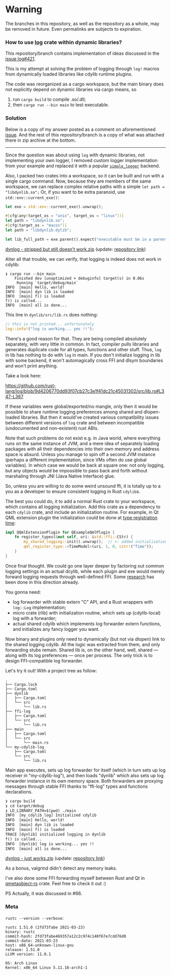 # Warning

The branches in this repository, as well as the repository as a whole, may be removed in future. Even permalinks are subjects to expiration.

### How to use [log] crate within dynamic libraries?

This repository/branch contains implementation of ideas discussed in the [issue log#421][issue].

This is my attempt at solving the problem of logging through `log!` macros from dynamically loaded libraries like cdylib runtime plugins.

The code was reorganized as a cargo workspace, but the main binary does not explicitly depend on dynamic libraries via cargo means, so
1. run `cargo build` to compile .so/.dll;
2. then `cargo run --bin main` to test executable.

### Solution

Below is a copy of my answer posted as a comment on aforementioned [issue]. And the rest of this repository/branch is a copy of what was attached there in zip archive at the bottom.

***

Since the question was about using `log` with dynamic libraries, not implementing your own logger, I removed custom logger implementation from your example and replaced it with a popular [`simple_logger`](https://crates.io/crates/simple_logger) backend.

Also, I packed two crates into a workspace, so it can be built and run with a single cargo command. Now, because they are members of the same workspace, we can replace complex relative paths with a simple `let path = "libdynlib.so";` Or, if you want to be extra paranoid, use `std::env::current_exe()`:

```rust
let exe = std::env::current_exe().unwrap();

#[cfg(any(target_os = "unix", target_os = "linux"))]
let path = "libdynlib.so";
#[cfg(target_os = "macos")]
let path = "libdynlib.dylib";

let lib_full_path = exe.parent().expect("executable must be in a parent directory").join(path);
```

[dynlog - stripped but still doesn't work.zip](https://github.com/rust-lang/log/files/6399910/dynlog.-.stripped.but.still.doesn.t.work.zip) (update: [repository link](https://github.com/ratijas/rustc-issues/tree/dynlog-stripped))

Alter all that trouble, we can verify, that logging is indeed does not work in cdylib:

```
❯ cargo run --bin main
    Finished dev [unoptimized + debuginfo] target(s) in 0.06s
     Running `target/debug/main`
INFO  [main] Hello, world!
INFO  [main] dyn lib is loaded
INFO  [main] f() is loaded
f() is called...
INFO  [main] all is done...
```

This line in `dynlib/src/lib.rs` does nothing:

```rust
// this is not printed... unfortunately
log::info!("log is working... yes !!");
```

There's a good reason for that. They are being compiled absolutely separately, with very little in common. In fact, compiler pulls libraries and generates duplicate code for all types, functions and other stuff. Thus, `log` in lib has nothing to do with `log` in main.  If you don't initialize logging in lib with some backend, it won't automagically cross FFI and dlsym boundaries and won't print anything.

Take a look here:

https://github.com/rust-lang/log/blob/9d4206770dd93f07cb27c3e1f41dc21c45031302/src/lib.rs#L347-L367

If these variables were global/exported/no mangle, only then it would be possible to share runtime logging preferences among shared and dlopen-loaded libraries. But then it would've created various compatibility issues between different versions of `log` crate and between incompatible (undocumented and non-existent) rust ABIs.

Note that such problems do not exist e.g. in Java world, where everything runs on the same instance of JVM, and a mere idea of separately loading packages with all their dependencies into their own memory and address space is absurd. Unless you manage to spin off a second JVM instance (perhaps a different implementation, since VMs often do use global variables). In which case we would be back at square one: not only logging, but any objects would be impossible to pass back and forth without marshaling through JNI (Java Native Interface) glue.

So, unless you are willing to do some weird unsound ffi, it is totally up to a you as a developer to ensure consistent logging in Rust `cdylib`s.

The best you could do, it to add a normal Rust crate to your workspace, which contains all logging initialization. Add this crate as a dependency to each `cdylib` crate, and include an initialization routine. For example, in Qt QML extension plugin the initialization could be done at [type registration time](https://github.com/woboq/qmetaobject-rs/blob/ad28e6cc968707b2ff5c99871a1a1f193223d242/examples/qmlextensionplugins/src/lib.rs#L77-L87):

```rust
impl QQmlExtensionPlugin for QExampleQmlPlugin {
    fn register_types(&mut self, uri: &std::ffi::CStr) {
        my_shared_logging::init().unwrap();  // <- added initialization
        qml_register_type::<TimeModel>(uri, 1, 0, cstr!("Time"));
    }
}
```

Once final thought. We could go one layer deeper by factoring out common logging settings in an actual dcylib, while each plugin and exe would merely forward logging requests through well-defined FFI. Some [research](https://github.com/Michael-F-Bryan/rust-ffi-guide/blob/master/book/fun/problem_4/logging.rs) has been done in this direction already.

You gonna need:
- log forwarder with stable extern "C" API, and a Rust wrappers with `log::Log` implementation;
- micro crate (rlib) with initialization routine, which sets up (cdylib-local) log with a forwarder;
- actual shared cdylib which implements log forwarder extern functions, and initializes any fancy logger you want.

Now binary and plugins only need to dynamically (but not via dlopen) link to the shared logging cdylib. All the logic was extracted from them, and only forwarding stubs remain. Shared lib is, on the other hand, well, shared — along with its log preferences — once per process. The only trick is to design FFI-compatible log forwarder.

Let's try it out! With a project tree as follow:

```
.
├── Cargo.lock
├── Cargo.toml
├── dynlib
│   ├── Cargo.toml
│   └── src
│       └── lib.rs
├── ffi-log
│   ├── Cargo.toml
│   └── src
│       └── lib.rs
├── main
│   ├── Cargo.toml
│   └── src
│       └── main.rs
└── my-cdylib-log
    ├── Cargo.toml
    └── src
        └── lib.rs
```

Main app executes, sets up log forwarder for itself (which in turn sets up log receiver in "my-cdylib-log"), and then loads "dynlib" which also sets up log forwarder instance in its own memory space. Both forwarders are proxying messages through stable FFI thanks to "ffi-log" types and functions declarations.

```txt
❯ cargo build
❯ cd target/debug
❯ LD_LIBRARY_PATH=$(pwd) ./main
INFO  [my_cdylib_log] Initialized cdylib
INFO  [main] Hello, world!
INFO  [main] dyn lib is loaded
INFO  [main] f() is loaded
TRACE [dynlib] initialized logging in dynlib
f() is called...
INFO  [dynlib] log is working... yes !!
INFO  [main] all is done...
```

[dynlog - just works.zip](https://github.com/rust-lang/log/files/6400865/dynlog.-.just.works.zip) (update: [repository link](https://github.com/ratijas/rustc-issues/tree/dynlog-works))

As a bonus, valgrind didn't detect any memory leaks.

I've also done some FFI forwarding myself between Rust and Qt in [qmetaobject-rs](https://github.com/woboq/qmetaobject-rs/blob/master/qmetaobject/src/log.rs) crate. Feel free to check it out :)

PS Actually, it was discussed in #66.

### Meta

`rustc --version --verbose`:

```
rustc 1.51.0 (2fd73fabe 2021-03-23)
binary: rustc
commit-hash: 2fd73fabe469357a12c2c974c140f67e7cdd76d0
commit-date: 2021-03-23
host: x86_64-unknown-linux-gnu
release: 1.51.0
LLVM version: 11.0.1

OS: Arch Linux
Kernel: x86_64 Linux 5.11.16-arch1-1
```

[log]: https://github.com/rust-lang/log
[issue]: https://github.com/rust-lang/log/issues/421
